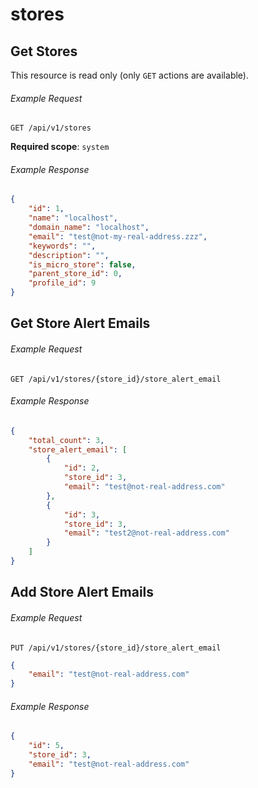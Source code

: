 stores
======

## Get Stores

This resource is read only (only `GET` actions are available).

###### Example Request
```shell
GET /api/v1/stores
```

**Required scope**: `system`

###### Example Response

```json
{
	"id": 1,
	"name": "localhost",
	"domain_name": "localhost",
	"email": "test@not-my-real-address.zzz",
	"keywords": "",
	"description": "",
	"is_micro_store": false,
	"parent_store_id": 0,
	"profile_id": 9
}
```

## Get Store Alert Emails

###### Example Request
```shell
GET /api/v1/stores/{store_id}/store_alert_email
```
###### Example Response

```json
{
    "total_count": 3,
    "store_alert_email": [
        {
            "id": 2,
            "store_id": 3,
            "email": "test@not-real-address.com"
        },
        {
            "id": 3,
            "store_id": 3,
            "email": "test2@not-real-address.com"
        }
    ]
}
```

## Add Store Alert Emails

###### Example Request
```shell
PUT /api/v1/stores/{store_id}/store_alert_email
```

```json
{
    "email": "test@not-real-address.com"
}
```
###### Example Response
```json
{
    "id": 5,
    "store_id": 3,
    "email": "test@not-real-address.com"
}
```

